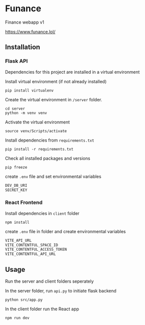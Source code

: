 # Funance

Finance webapp v1

https://www.funance.lol/

## Installation

### Flask API

Dependencies for this project are installed in a virtual environment

Install virtual environment (if not already installed)

```properties
pip install virtualenv
```

Create the virtual environment in `/server` folder.

```properties
cd server
python -m venv venv
```

Activate the virtual environment

```properties
source venv/Scripts/activate
```

Install dependencies from `requirements.txt`

```properties
pip install -r requirements.txt
```

Check all installed packages and versions

```properties
pip freeze
```

create `.env` file and set environmental variables

```python
DEV_DB_URI
SECRET_KEY
```

### React Frontend

Install dependencies in `client` folder

```properties
npm install
```

create `.env` file in folder and create environmental variables

```python
VITE_API_URL
VITE_CONTENTFUL_SPACE_ID
VITE_CONTENTFUL_ACCESS_TOKEN
VITE_CONTENTFUL_API_URL
```

## Usage

Run the server and client folders seperately

In the server folder, run `api.py` to initiate flask backend

```properties
python src/app.py
```

In the client folder run the React app

```properties
npm run dev
```

